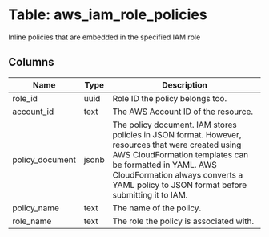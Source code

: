 
# Table: aws_iam_role_policies
Inline policies that are embedded in the specified IAM role
## Columns
| Name        | Type           | Description  |
| ------------- | ------------- | -----  |
|role_id|uuid|Role ID the policy belongs too.|
|account_id|text|The AWS Account ID of the resource.|
|policy_document|jsonb|The policy document. IAM stores policies in JSON format. However, resources that were created using AWS CloudFormation templates can be formatted in YAML. AWS CloudFormation always converts a YAML policy to JSON format before submitting it to IAM.|
|policy_name|text|The name of the policy.|
|role_name|text|The role the policy is associated with.|
